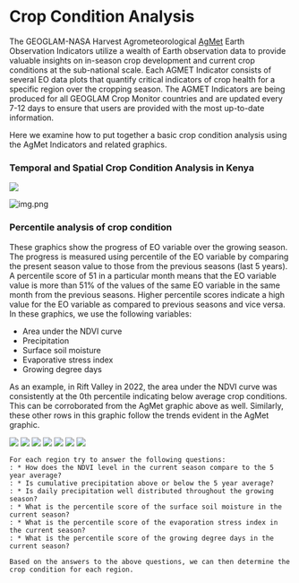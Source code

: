 # Crop Condition Analysis 

The GEOGLAM-NASA Harvest Agrometeorological [AgMet](https://cropmonitor.org/tools/agmet/) Earth Observation Indicators utilize a wealth 
of Earth observation data to provide valuable insights on in-season crop development and current crop conditions at the sub-national scale. 
Each AGMET Indicator consists of several EO data plots that quantify critical indicators of crop health for a specific region over the 
cropping season. The AGMET Indicators are being produced for all GEOGLAM Crop Monitor countries and are updated every 7-12 days to ensure 
that users are provided with the most up-to-date information.


Here we examine how to put together a basic crop condition analysis using the AgMet Indicators and related graphics.

### Temporal and Spatial Crop Condition Analysis in Kenya

![](../../images/agmet/GAUL_Kenya_Rift_Valley_Maize_1_2022.jpg) 

![img.png](img.png)

### Percentile analysis of crop condition
These graphics show the progress of EO variable over the growing season. The progress is measured using percentile of the EO variable by comparing 
the present season value to those from the previous seasons (last 5 years). A percentile score of 51 in a particular month means that the EO variable value 
is more than 51% of the values of the same EO variable in the same month from the previous seasons. Higher percentile scores indicate a high value 
for the EO variable as compared to previous seasons and vice versa. In these graphics, we use the following variables:
* Area under the NDVI curve
* Precipitation
* Surface soil moisture
* Evaporative stress index
* Growing degree days

As an example, in Rift Valley in 2022, the area under the NDVI curve was consistently at the 0th percentile indicating below average crop conditions.
This can be corroborated from the AgMet graphic above as well. Similarly, these other rows in this graphic follow the trends evident in the AgMet graphic.

![](../../images/agmet/rift_valley_mz.png)
![](../../images/agmet/western_mz.png)
![](../../images/agmet/nyanza_mz.png)
![](../../images/agmet/north_eastern_mz.png)
![](../../images/agmet/eastern_mz.png)
![](../../images/agmet/coast_mz.png)
![](../../images/agmet/central_mz.png)

```{admonition} Key questions for crop condition analysis
For each region try to answer the following questions:
: * How does the NDVI level in the current season compare to the 5 year average?
: * Is cumulative precipitation above or below the 5 year average?
: * Is daily precipitation well distributed throughout the growing season?
: * What is the percentile score of the surface soil moisture in the current season?
: * What is the percentile score of the evaporation stress index in the current season?
: * What is the percentile score of the growing degree days in the current season? 

Based on the answers to the above questions, we can then determine the crop condition for each region.
```